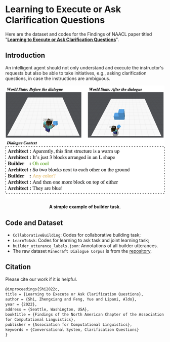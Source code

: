 # Learning to Execute or Ask Clarification Questions
Here are the dataset and codes for the Findings of NAACL paper titled "[**Learning to Execute or Ask Clarification Questions**]()". 

## Introduction
An intelligent agent should not only understand and execute the instructor's requests but also be able to take initiatives, e.g., asking clarification questions, in case the instructions are ambiguous.

<p align="center">
    <img src="Asset/example.png" width="550">
</p>
<p align="center">
    <b>A simple example of builder task. </b>
</p>

## Code and Dataset
- `CollaborativeBuilding`: Codes for collaborative building task;
- `LearnToAsk`: Codes for learning to ask task and joint learning task;
- `builder_utterance_labels.json`: Annotations of all builder utterances.
- The raw dataset `Minecraft Dialogue Corpus` is from the [repository](https://github.com/prashant-jayan21/minecraft-bap-models#raw-data).


## Citation
Please cite our work if it is helpful.
```
@inproceedings{Shi2022c,
title = {Learning to Execute or Ask Clarification Questions},
author = {Shi, Zhengxiang and Feng, Yue and Lipani, Aldo},
year = {2022},
address = {Seattle, Washington, USA},
booktitle = {Findings of the North American Chapter of the Association for Computational Linguistics},
publisher = {Association for Computational Linguistics},
keywords = {Conversational System, Clarification Questions}
}
